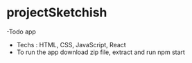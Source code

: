 # projectSketchish
-Todo app
- Techs : HTML, CSS, JavaScript, React
- To run the app download zip file, extract and run npm start
